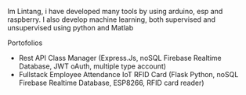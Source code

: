 Im Lintang, i have developed many tools by using arduino, esp and raspberry. I also develop machine learning, both supervised and unsupervised using python and Matlab

Portofolios
- <a>Rest API Class Manager</a> (Express.Js, noSQL Firebase Realtime Database, JWT oAuth, multiple type account)
- Fullstack Employee Attendance IoT RFID Card (Flask Python, noSQL Firebase Realtime Database, ESP8266, RFID card reader)

<!---
lintabong/lintabong is a ✨ special ✨ repository because its `README.md` (this file) appears on your GitHub profile.
You can click the Preview link to take a look at your changes.
--->

